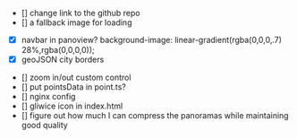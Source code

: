 - [] change link to the github repo
- [] a fallback image for loading
- [x] navbar in panoview? background-image: linear-gradient(rgba(0,0,0,.7) 28%,rgba(0,0,0,0));
- [x] geoJSON city borders
- [] zoom in/out custom control
- [] put pointsData in point.ts?
- [] nginx config
- [] gliwice icon in index.html
- [] figure out how much I can compress the panoramas while maintaining good quality
